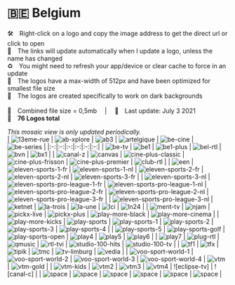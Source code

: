 🇧🇪 Belgium
===============
🛠 Right-click on a logo and copy the image address to get the direct url or click to open  
🔗 The links will update automatically when I update a logo, unless the name has changed  
♻️ You might need to refresh your app/device or clear cache to force in an update  
📐 The logos have a max-width of 512px and have been optimized for smallest file size  
🖤 The logos are created specifically to work on dark backgrounds  
   
💾 Combined file size = 0,5mb  |  📅 Last update: July 3 2021  
🎨 __76 Logos total__
   
   
*This mosaic view is only updated periodically.*  
| ![13eme-rue] | ![ab-xplore] | ![ab3] | ![artelgique] | ![be-cine] | ![be-series] |
|:-:|:-:|:-:|:-:|:-:|:-:|
| ![be-tv] | ![be1] | ![be1-plus] | ![bel-rtl] | ![bvn] | ![bx1] |
| ![canal-z] | ![canvas] | ![cine-plus-classic] | ![cine-plus-frisson] | ![cine-plus-premier] | ![club-rtl] |
| ![een] | ![eleven-sports-1-fr] | ![eleven-sports-1-nl] | ![eleven-sports-2-fr] | ![eleven-sports-2-nl] | ![eleven-sports-3-fr] |
| ![eleven-sports-3-nl] | ![eleven-sports-pro-league-1-fr] | ![eleven-sports-pro-league-1-nl] | ![eleven-sports-pro-league-2-fr] | ![eleven-sports-pro-league-2-nl] | ![eleven-sports-pro-league-3-fr] |
| ![eleven-sports-pro-league-3-nl] | ![ketnet] | ![la-trois] | ![la-une] | ![lci] | ![ln24] |
| ![ment-tv] | ![njam] | ![pickx-live] | ![pickx-plus] | ![play-more-black] | ![play-more-cinema] |
| ![play-more-kicks] | ![play-sports] | ![play-sports-1] | ![play-sports-2] | ![play-sports-3] | ![play-sports-4] |
| ![play-sports-5] | ![play-sports-golf] | ![play-sports-open] | ![play4] | ![play5] | ![play6] |
| ![play7] | ![plug-rtl] | ![qmusic] | ![rtl-tvi] | ![studio-100-hits] | ![studio-100-tv] |
| ![tf1] | ![tfx] | ![tipik] | ![tmc] | ![tv-limburg] | ![vedia] |
| ![voo-sport-world-1] | ![voo-sport-world-2] | ![voo-sport-world-3] | ![voo-sport-world-4] | ![vtm] | ![vtm-gold] |
| ![vtm-kids] | ![vtm2] | ![vtm3] | ![vtm4] | ![eclipse-tv] | ![canal-c] |
| ![space] | ![space] | ![space] | ![space] | ![space] | ![space] |

[13eme-rue]:https://raw.githubusercontent.com/Tapiosinn/tv-logos/master/countries/belgium/13eme-rue-be.png
[ab-xplore]:https://raw.githubusercontent.com/Tapiosinn/tv-logos/master/countries/belgium/ab-xplore-be.png
[ab3]:https://raw.githubusercontent.com/Tapiosinn/tv-logos/master/countries/belgium/ab3-be.png
[artelgique]:https://raw.githubusercontent.com/Tapiosinn/tv-logos/master/countries/belgium/arte-belgique-be.png
[be-cine]:https://raw.githubusercontent.com/Tapiosinn/tv-logos/master/countries/belgium/be-cine-be.png
[be-series]:https://raw.githubusercontent.com/Tapiosinn/tv-logos/master/countries/belgium/be-series-be.png
[be-tv]:https://raw.githubusercontent.com/Tapiosinn/tv-logos/master/countries/belgium/be-tv-be.png
[be1]:https://raw.githubusercontent.com/Tapiosinn/tv-logos/master/countries/belgium/be1-be.png
[be1-plus]:https://raw.githubusercontent.com/Tapiosinn/tv-logos/master/countries/belgium/be1-plus-be.png
[bel-rtl]:https://raw.githubusercontent.com/Tapiosinn/tv-logos/master/countries/belgium/bel-rtl-be.png
[bvn]:https://raw.githubusercontent.com/Tapiosinn/tv-logos/master/countries/belgium/bvn-be.png
[bx1]:https://raw.githubusercontent.com/Tapiosinn/tv-logos/master/countries/belgium/bx1-be.png
[canal-z]:https://raw.githubusercontent.com/Tapiosinn/tv-logos/master/countries/belgium/canal-z-be.png
[canvas]:https://raw.githubusercontent.com/Tapiosinn/tv-logos/master/countries/belgium/canvas-be.png
[cine-plus-classic]:https://raw.githubusercontent.com/Tapiosinn/tv-logos/master/countries/belgium/cine-plus-classic-be.png
[cine-plus-frisson]:https://raw.githubusercontent.com/Tapiosinn/tv-logos/master/countries/belgium/cine-plus-frisson-be.png
[cine-plus-premier]:https://raw.githubusercontent.com/Tapiosinn/tv-logos/master/countries/belgium/cine-plus-premier-be.png
[club-rtl]:https://raw.githubusercontent.com/Tapiosinn/tv-logos/master/countries/belgium/club-rtl-be.png
[een]:https://raw.githubusercontent.com/Tapiosinn/tv-logos/master/countries/belgium/een-be.png
[eleven-sports-1-fr]:https://raw.githubusercontent.com/Tapiosinn/tv-logos/master/countries/belgium/eleven-sports-1-fr-be.png
[eleven-sports-1-nl]:https://raw.githubusercontent.com/Tapiosinn/tv-logos/master/countries/belgium/eleven-sports-1-nl-be.png
[eleven-sports-2-fr]:https://raw.githubusercontent.com/Tapiosinn/tv-logos/master/countries/belgium/eleven-sports-2-fr-be.png
[eleven-sports-2-nl]:https://raw.githubusercontent.com/Tapiosinn/tv-logos/master/countries/belgium/eleven-sports-2-nl-be.png
[eleven-sports-3-fr]:https://raw.githubusercontent.com/Tapiosinn/tv-logos/master/countries/belgium/eleven-sports-3-fr-be.png
[eleven-sports-3-nl]:https://raw.githubusercontent.com/Tapiosinn/tv-logos/master/countries/belgium/eleven-sports-3-nl-be.png
[eleven-sports-pro-league-1-fr]:https://raw.githubusercontent.com/Tapiosinn/tv-logos/master/countries/belgium/eleven-sports-pro-league-1-fr-be.png
[eleven-sports-pro-league-1-nl]:https://raw.githubusercontent.com/Tapiosinn/tv-logos/master/countries/belgium/eleven-sports-pro-league-1-nl-be.png
[eleven-sports-pro-league-2-fr]:https://raw.githubusercontent.com/Tapiosinn/tv-logos/master/countries/belgium/eleven-sports-pro-league-2-fr-be.png
[eleven-sports-pro-league-2-nl]:https://raw.githubusercontent.com/Tapiosinn/tv-logos/master/countries/belgium/eleven-sports-pro-league-2-nl-be.png
[eleven-sports-pro-league-3-fr]:https://raw.githubusercontent.com/Tapiosinn/tv-logos/master/countries/belgium/eleven-sports-pro-league-3-fr-be.png
[eleven-sports-pro-league-3-nl]:https://raw.githubusercontent.com/Tapiosinn/tv-logos/master/countries/belgium/eleven-sports-pro-league-3-nl-be.png
[ketnet]:https://raw.githubusercontent.com/Tapiosinn/tv-logos/master/countries/belgium/ketnet-be.png
[la-trois]:https://raw.githubusercontent.com/Tapiosinn/tv-logos/master/countries/belgium/la-trois-be.png
[la-une]:https://raw.githubusercontent.com/Tapiosinn/tv-logos/master/countries/belgium/la-une-be.png
[lci]:https://raw.githubusercontent.com/Tapiosinn/tv-logos/master/countries/belgium/lci-be.png
[ln24]:https://raw.githubusercontent.com/Tapiosinn/tv-logos/master/countries/belgium/ln24-be.png
[ment-tv]:https://raw.githubusercontent.com/Tapiosinn/tv-logos/master/countries/belgium/ment-tv-be.png
[njam]:https://raw.githubusercontent.com/Tapiosinn/tv-logos/master/countries/belgium/njam-be.png
[pickx-live]:https://raw.githubusercontent.com/Tapiosinn/tv-logos/master/countries/belgium/pickx-live-be.png
[pickx-plus]:https://raw.githubusercontent.com/Tapiosinn/tv-logos/master/countries/belgium/pickx-plus-be.png
[play-more-black]:https://raw.githubusercontent.com/Tapiosinn/tv-logos/master/countries/belgium/play-more-black-be.png
[play-more-cinema]:https://raw.githubusercontent.com/Tapiosinn/tv-logos/master/countries/belgium/play-more-cinema-be.png
[play-more-kicks]:https://raw.githubusercontent.com/Tapiosinn/tv-logos/master/countries/belgium/play-more-kicks-be.png
[play-sports]:https://raw.githubusercontent.com/Tapiosinn/tv-logos/master/countries/belgium/play-sports-be.png
[play-sports-1]:https://raw.githubusercontent.com/Tapiosinn/tv-logos/master/countries/belgium/play-sports-1-be.png
[play-sports-2]:https://raw.githubusercontent.com/Tapiosinn/tv-logos/master/countries/belgium/play-sports-2-be.png
[play-sports-3]:https://raw.githubusercontent.com/Tapiosinn/tv-logos/master/countries/belgium/play-sports-3-be.png
[play-sports-4]:https://raw.githubusercontent.com/Tapiosinn/tv-logos/master/countries/belgium/play-sports-4-be.png
[play-sports-5]:https://raw.githubusercontent.com/Tapiosinn/tv-logos/master/countries/belgium/play-sports-5-be.png
[play-sports-golf]:https://raw.githubusercontent.com/Tapiosinn/tv-logos/master/countries/belgium/play-sports-golf-be.png
[play-sports-open]:https://raw.githubusercontent.com/Tapiosinn/tv-logos/master/countries/belgium/play-sports-open-be.png
[play4]:https://raw.githubusercontent.com/Tapiosinn/tv-logos/master/countries/belgium/play4-be.png
[play5]:https://raw.githubusercontent.com/Tapiosinn/tv-logos/master/countries/belgium/play5-be.png
[play6]:https://raw.githubusercontent.com/Tapiosinn/tv-logos/master/countries/belgium/play6-be.png
[play7]:https://raw.githubusercontent.com/Tapiosinn/tv-logos/master/countries/belgium/play7-be.png
[plug-rtl]:https://raw.githubusercontent.com/Tapiosinn/tv-logos/master/countries/belgium/plug-rtl-be.png
[qmusic]:https://raw.githubusercontent.com/Tapiosinn/tv-logos/master/countries/belgium/qmusic-be.png
[rtl-tvi]:https://raw.githubusercontent.com/Tapiosinn/tv-logos/master/countries/belgium/rtl-tvi-be.png
[studio-100-hits]:https://raw.githubusercontent.com/Tapiosinn/tv-logos/master/countries/belgium/studio-100-hits-be.png
[studio-100-tv]:https://raw.githubusercontent.com/Tapiosinn/tv-logos/master/countries/belgium/studio-100-tv-be.png
[tf1]:https://raw.githubusercontent.com/Tapiosinn/tv-logos/master/countries/belgium/tf1-be.png
[tfx]:https://raw.githubusercontent.com/Tapiosinn/tv-logos/master/countries/belgium/tfx-be.png
[tipik]:https://raw.githubusercontent.com/Tapiosinn/tv-logos/master/countries/belgium/tipik-be.png
[tmc]:https://raw.githubusercontent.com/Tapiosinn/tv-logos/master/countries/belgium/tmc-be.png
[tv-limburg]:https://raw.githubusercontent.com/Tapiosinn/tv-logos/master/countries/belgium/tv-limburg-be.png
[vedia]:https://raw.githubusercontent.com/Tapiosinn/tv-logos/master/countries/belgium/vedia-be.png
[voo-sport-world-1]:https://raw.githubusercontent.com/Tapiosinn/tv-logos/master/countries/belgium/voo-sport-world-1-be.png
[voo-sport-world-2]:https://raw.githubusercontent.com/Tapiosinn/tv-logos/master/countries/belgium/voo-sport-world-2-be.png
[voo-sport-world-3]:https://raw.githubusercontent.com/Tapiosinn/tv-logos/master/countries/belgium/voo-sport-world-3-be.png
[voo-sport-world-4]:https://raw.githubusercontent.com/Tapiosinn/tv-logos/master/countries/belgium/voo-sport-world-4-be.png
[vtm]:https://raw.githubusercontent.com/Tapiosinn/tv-logos/master/countries/belgium/vtm-be.png
[vtm-gold]:https://raw.githubusercontent.com/Tapiosinn/tv-logos/master/countries/belgium/vtm-gold-be.png
[vtm-kids]:https://raw.githubusercontent.com/Tapiosinn/tv-logos/master/countries/belgium/vtm-kids-be.png
[vtm2]:https://raw.githubusercontent.com/Tapiosinn/tv-logos/master/countries/belgium/vtm2-be.png
[vtm3]:https://raw.githubusercontent.com/Tapiosinn/tv-logos/master/countries/belgium/vtm3-be.png
[vtm4]:https://raw.githubusercontent.com/Tapiosinn/tv-logos/master/countries/belgium/vtm4-be.png
[vtm4]:https://raw.githubusercontent.com/Tapiosinn/tv-logos/master/countries/belgium/canal-c-be.png
[vtm4]:https://raw.githubusercontent.com/Tapiosinn/tv-logos/master/countries/belgium/eclipse-tv-be.png

[space]:https://github.com/Tapiosinn/tv-logos/blob/master/misc/%CE%A9/space-1500.png
